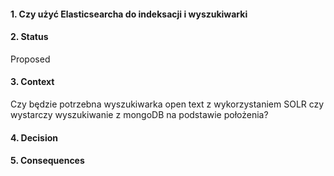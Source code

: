 #### 1. Czy użyć Elasticsearcha do indeksacji i wyszukiwarki

#### 2. Status

Proposed

#### 3. Context

Czy będzie potrzebna wyszukiwarka open text z wykorzystaniem SOLR czy wystarczy wyszukiwanie z mongoDB na podstawie położenia?

#### 4. Decision

#### 5. Consequences
